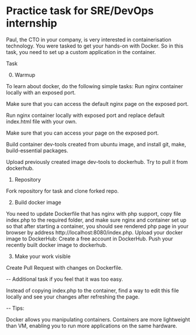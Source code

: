 # Practice task for SRE/DevOps internship

Paul, the CTO in your company, is very interested in containerisation technology. You were tasked to get your hands-on with Docker. So in this task, you need to set up a custom application in the container.

Task

0. Warmup

To learn about docker, do the following simple tasks:
  Run nginx container locally with an exposed port. 
  
  Make sure that you can access the default nginx page on the exposed port.
  
  Run nginx container locally with exposed port and replace default index.html file with your own.
  
  Make sure that you can access your page on the exposed port.
  
  Build container dev-tools created from ubuntu image, and install git, make, build-essential packages.
  
  Upload previously created image dev-tools to dockerhub. Try to pull it from dockerhub.

1. Repository

Fork repository for task and clone forked repo.

2. Build docker image

You need to update Dockerfile that has nginx with php support, copy file index.php to the required folder, and make sure nginx and container set up so that after starting a container, you should see rendered php page in your browser by address http://localhost:8080/index.php.
Upload your docker image to DockerHub: Create a free account in DockerHub. Push your recently built docker image to dockerhub.

3. Make your work visible

Create Pull Request with changes on Dockerfile.

-- Additional task if you feel that it was too easy.

Instead of copying index.php to the container, find a way to edit this file locally and see your changes after refreshing the page.

-- Tips:

Docker allows you manipulating containers. Containers are more lightweight than VM, enabling you to run more applications on the same hardware.
